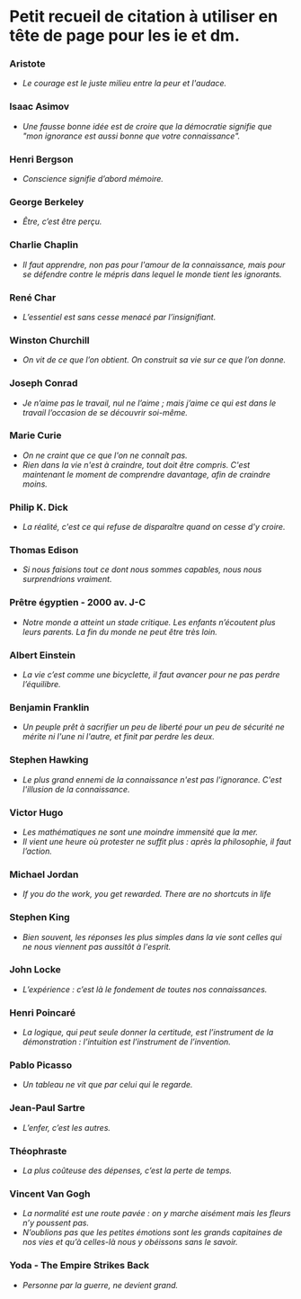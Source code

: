 # Petit recueil de citation à utiliser en tête de page pour les ie et dm.


### Aristote

- *Le courage est le juste milieu entre la peur et l'audace.* 

### Isaac Asimov 

- *Une fausse bonne idée est de croire que la démocratie signifie que "mon ignorance est aussi bonne que votre connaissance".*

### Henri Bergson
- *Conscience signifie d’abord mémoire.*

### George Berkeley
- *Être, c’est être perçu.*



### Charlie Chaplin

- *Il faut apprendre, non pas pour l'amour de la connaissance, mais pour se défendre contre le mépris dans lequel le monde tient les ignorants.*

### René Char

- *L’essentiel est sans cesse menacé par l’insignifiant.*

### Winston Churchill

- *On vit de ce que l’on obtient. On construit sa vie sur ce que l’on donne.*

### Joseph Conrad

- *Je n’aime pas le travail, nul ne l’aime ; mais j’aime ce qui est dans le travail l’occasion de se découvrir soi-même.*

### Marie Curie

- *On ne craint que ce que l'on ne connaît pas.*
- *Rien dans la vie n'est à craindre, tout doit être compris. C'est maintenant le moment de comprendre davantage, afin de craindre moins.*

### Philip K. Dick

- *La réalité, c'est ce qui refuse de disparaître quand on cesse d'y croire.* 

### Thomas Edison

- *Si nous faisions tout ce dont nous sommes capables, nous nous surprendrions vraiment.*

### Prêtre égyptien - 2000 av. J-C

- *Notre monde a atteint un stade critique. Les enfants n’écoutent plus leurs parents. La fin du monde ne peut être très loin.*

### Albert Einstein

- *La vie c’est comme une bicyclette, il faut avancer pour ne pas perdre l’équilibre.*

### Benjamin Franklin

- *Un peuple prêt à sacrifier un peu de liberté pour un peu de sécurité ne mérite ni l'une ni l'autre, et finit par perdre les deux.*


### Stephen Hawking

- *Le plus grand ennemi de la connaissance n'est pas l'ignorance. C'est l'illusion de la connaissance.*

### Victor Hugo

- *Les mathématiques ne sont une moindre immensité que la mer.*
- *Il vient une heure où protester ne suffit plus : après la philosophie, il faut l’action.*

### Michael Jordan
- *If you do the work, you get rewarded. There are no shortcuts in life*

### Stephen King

- *Bien souvent, les réponses les plus simples dans la vie sont celles qui ne nous viennent pas aussitôt à l'esprit.*


### John Locke
 - *L’expérience : c’est là le fondement de toutes nos connaissances.*


### Henri Poincaré
- *La logique, qui peut seule donner la certitude, est l’instrument de la démonstration : l’intuition est l’instrument de l’invention.*


### Pablo Picasso

- *Un tableau ne vit que par celui qui le regarde.*


### Jean-Paul Sartre 
- *L’enfer, c’est les autres.*

### Théophraste

- *La plus coûteuse des dépenses, c’est la perte de temps.*

### Vincent Van Gogh

- *La normalité est une route pavée : on y marche aisément mais les fleurs n’y poussent pas.*
- *N’oublions pas que les petites émotions sont les grands capitaines de nos vies et qu’à celles-là nous y obéissons sans le savoir.*

### Yoda - The Empire Strikes Back
- *Personne par la guerre, ne devient grand.* 
